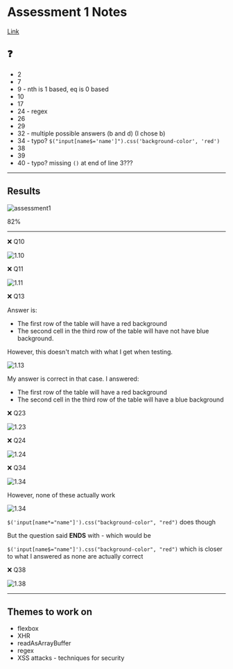 # Assessment 1 Notes

[Link](https://docs.google.com/forms/d/e/1FAIpQLSfvthkRSKKGWKTq84Q-xWpkdVVmVS5J-vbhM7asXkit29Wdqg/viewform)

## ❓

- 2
- 7
- 9 - nth is 1 based, eq is 0 based
- 10
- 17
- 24 - regex
- 26
- 29
- 32 - multiple possible answers (b and d) (I chose b)
- 34 - typo? `$("input[name$='name']").css('background-color', 'red')`
- 38
- 39
- 40 - typo? missing `()` at end of line 3???

---

## Results

![assessment1](../../images/assessment1-score.png)

82%

---

❌ Q10

![1.10](../../images/1-10.png)

❌ Q11

![1.11](../../images/1-11.png)

❌ Q13

Answer is:
- The first row of the table will have a red background
- The second cell in the third row of the table will have not have blue background.

However, this doesn't match with what I get when testing.

![1.13](../../images/1-13-testing.png)

My answer is correct in that case.  I answered:

- The first row of the table will have a red background
- The second cell in the third row of the table will have a blue background

❌ Q23

![1.23](../../images/1-23.png)

❌ Q24

![1.24](../../images/1-24.png)

❌ Q34

![1.34](../../images/1-34.png)

However, none of these actually work

![1.34](../../images/1-34-testing.png)

`$('input[name*="name"]').css("background-color", "red")` does though

But the question said **ENDS** with - which would be

`$('input[name$="name"]').css("background-color", "red")` which is closer to what I answered as none are actually correct

❌ Q38

![1.38](../../images/1-38.png)

---

## Themes to work on

- flexbox
- XHR
- readAsArrayBuffer
- regex
- XSS attacks - techniques for security
